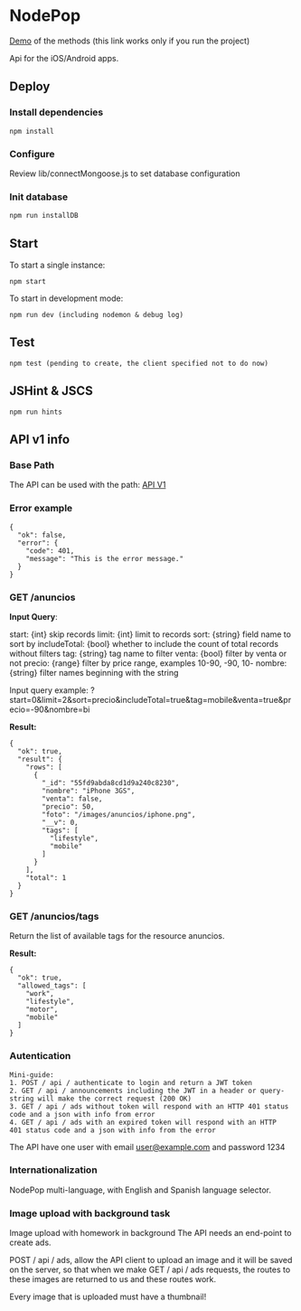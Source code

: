 
# NodePop

[Demo](/anuncios) of the methods (this link works only if you run the project)

Api for the iOS/Android apps.

## Deploy

### Install dependencies
    
    npm install

### Configure  

Review lib/connectMongoose.js to set database configuration

### Init database

    npm run installDB

## Start

To start a single instance:
    
    npm start

To start in development mode:

    npm run dev (including nodemon & debug log)

## Test

    npm test (pending to create, the client specified not to do now)

## JSHint & JSCS

    npm run hints

## API v1 info


### Base Path

The API can be used with the path:
[API V1](/apiv1/anuncios)

### Error example

    {
      "ok": false,
      "error": {
        "code": 401,
        "message": "This is the error message."
      }
    }

### GET /anuncios

**Input Query**:

start: {int} skip records
limit: {int} limit to records
sort: {string} field name to sort by
includeTotal: {bool} whether to include the count of total records without filters
tag: {string} tag name to filter
venta: {bool} filter by venta or not
precio: {range} filter by price range, examples 10-90, -90, 10-
nombre: {string} filter names beginning with the string

Input query example: ?start=0&limit=2&sort=precio&includeTotal=true&tag=mobile&venta=true&precio=-90&nombre=bi

**Result:** 

    {
      "ok": true,
      "result": {
        "rows": [
          {
            "_id": "55fd9abda8cd1d9a240c8230",
            "nombre": "iPhone 3GS",
            "venta": false,
            "precio": 50,
            "foto": "/images/anuncios/iphone.png",
            "__v": 0,
            "tags": [
              "lifestyle",
              "mobile"
            ]
          }
        ],
        "total": 1
      }
    }


### GET /anuncios/tags

Return the list of available tags for the resource anuncios.

**Result:** 

    {
      "ok": true,
      "allowed_tags": [
        "work",
        "lifestyle",
        "motor",
        "mobile"
      ]
    }
	
		
### Autentication
	Mini-guide: 
	1. POST / api / authenticate to login and return a JWT token 
	2. GET / api / announcements including the JWT in a header or query-string will make the correct request (200 OK) 
	3. GET / api / ads without token will respond with an HTTP 401 status code and a json with info from error 
	4. GET / api / ads with an expired token will respond with an HTTP 
	401 status code and a json with info from the error
 
The API  have  one user with email user@example.com and password 1234

### Internationalization
NodePop multi-language, with English and Spanish language selector.

### Image upload with background task
Image upload with homework in background
The API needs an end-point to create ads.
 
 POST / api / ads, allow the API client to upload an image and it will be saved on the server, so that when we make GET / api / ads requests, the routes to these images are returned to us and these routes work.

Every image that is uploaded must have a thumbnail!
